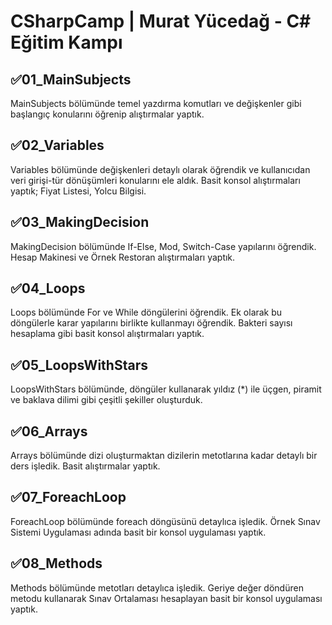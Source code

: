 # CSharpCamp | Murat Yücedağ - C# Eğitim Kampı

## ✅01_MainSubjects
MainSubjects bölümünde temel yazdırma komutları ve değişkenler gibi başlangıç konularını öğrenip alıştırmalar yaptık.

## ✅02_Variables
Variables bölümünde değişkenleri detaylı olarak öğrendik ve kullanıcıdan veri girişi-tür dönüşümleri konularını ele aldık. Basit konsol alıştırmaları yaptık; Fiyat Listesi, Yolcu Bilgisi.

## ✅03_MakingDecision
MakingDecision bölümünde If-Else, Mod, Switch-Case yapılarını öğrendik. Hesap Makinesi ve Örnek Restoran alıştırmaları yaptık.

## ✅04_Loops
Loops bölümünde For ve While döngülerini öğrendik. Ek olarak bu döngülerle karar yapılarını birlikte kullanmayı öğrendik. Bakteri sayısı hesaplama gibi basit konsol alıştırmaları yaptık.

## ✅05_LoopsWithStars
LoopsWithStars bölümünde, döngüler kullanarak yıldız (*) ile üçgen, piramit ve baklava dilimi gibi çeşitli şekiller oluşturduk.

## ✅06_Arrays
Arrays bölümünde dizi oluşturmaktan dizilerin metotlarına kadar detaylı bir ders işledik. Basit alıştırmalar yaptık.

## ✅07_ForeachLoop
ForeachLoop bölümünde foreach döngüsünü detaylıca işledik. Örnek Sınav Sistemi Uygulaması adında basit bir konsol uygulaması yaptık.

## ✅08_Methods
Methods bölümünde metotları detaylıca işledik. Geriye değer döndüren metodu kullanarak Sınav Ortalaması hesaplayan basit bir konsol uygulaması yaptık.
